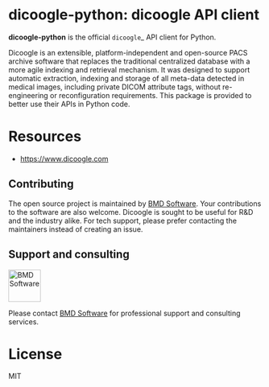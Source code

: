 # dicoogle-python: dicoogle API client


**dicoogle-python** is the official `dicoogle`_ API client for Python.

Dicoogle is an extensible, platform-independent and open-source PACS archive software that replaces the traditional centralized database with a more agile indexing and retrieval mechanism. It was designed to support automatic extraction, indexing and storage of all meta-data detected in medical images, including private DICOM attribute tags, without re-engineering or reconfiguration requirements. This package is provided to better use their APIs in Python code.


# Resources


* https://www.dicoogle.com


Contributing
------------

The open source project is maintained by [BMD Software](https://www.bmd-software.com/). Your contributions to the software are also welcome. Dicoogle is sought to be useful for R&D and the industry alike. For tech support, please prefer contacting the maintainers instead of creating an issue.


## Support and consulting
[<img src="https://raw.githubusercontent.com/wiki/BMDSoftware/dicoogle/images/bmd.png" height="64" alt="BMD Software">](https://www.bmd-software.com)

Please contact [BMD Software](https://www.bmd-software.com) for professional support and consulting services.


# License

MIT


